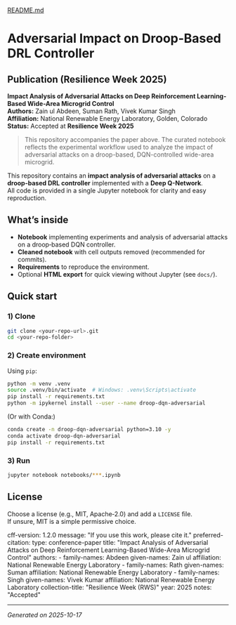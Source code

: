 [README.md](https://github.com/user-attachments/files/22962156/README.md)
# Adversarial Impact on Droop‑Based DRL Controller

## Publication (Resilience Week 2025)

**Impact Analysis of Adversarial Attacks on Deep Reinforcement Learning-Based Wide-Area Microgrid Control**  
**Authors:** Zain ul Abdeen, Suman Rath, Vivek Kumar Singh  
**Affiliation:** National Renewable Energy Laboratory, Golden, Colorado  
**Status:** Accepted at **Resilience Week 2025**  

> This repository accompanies the paper above. The curated notebook reflects the experimental workflow used to analyze the impact of adversarial attacks on a droop-based, DQN-controlled wide-area microgrid.

This repository contains an **impact analysis of adversarial attacks** on a **droop-based  DRL controller** implemented with a **Deep Q-Network**.  
All code is provided in a single Jupyter notebook for clarity and easy reproduction.

## What’s inside
- **Notebook** implementing experiments and analysis of adversarial attacks on a droop‑based DQN controller.
- **Cleaned notebook** with cell outputs removed (recommended for commits).
- **Requirements** to reproduce the environment.
- Optional **HTML export** for quick viewing without Jupyter (see `docs/`).

## Quick start

### 1) Clone
```bash
git clone <your-repo-url>.git
cd <your-repo-folder>
```

### 2) Create environment
Using `pip`:
```bash
python -m venv .venv
source .venv/bin/activate  # Windows: .venv\Scripts\activate
pip install -r requirements.txt
python -m ipykernel install --user --name droop-dqn-adversarial
```

(Or with Conda:)
```bash
conda create -n droop-dqn-adversarial python=3.10 -y
conda activate droop-dqn-adversarial
pip install -r requirements.txt
```

### 3) Run
```bash
jupyter notebook notebooks/***.ipynb
```



## License
Choose a license (e.g., MIT, Apache‑2.0) and add a `LICENSE` file.  
If unsure, MIT is a simple permissive choice.

cff-version: 1.2.0
message: "If you use this work, please cite it."
preferred-citation:
  type: conference-paper
  title: "Impact Analysis of Adversarial Attacks on Deep Reinforcement Learning-Based Wide-Area Microgrid Control"
  authors:
    - family-names: Abdeen
      given-names: Zain ul
      affiliation: National Renewable Energy Laboratory
    - family-names: Rath
      given-names: Suman
      affiliation: National Renewable Energy Laboratory
    - family-names: Singh
      given-names: Vivek Kumar
      affiliation: National Renewable Energy Laboratory
  collection-title: "Resilience Week (RWS)"
  year: 2025
  notes: "Accepted"

---

*Generated on 2025-10-17*


